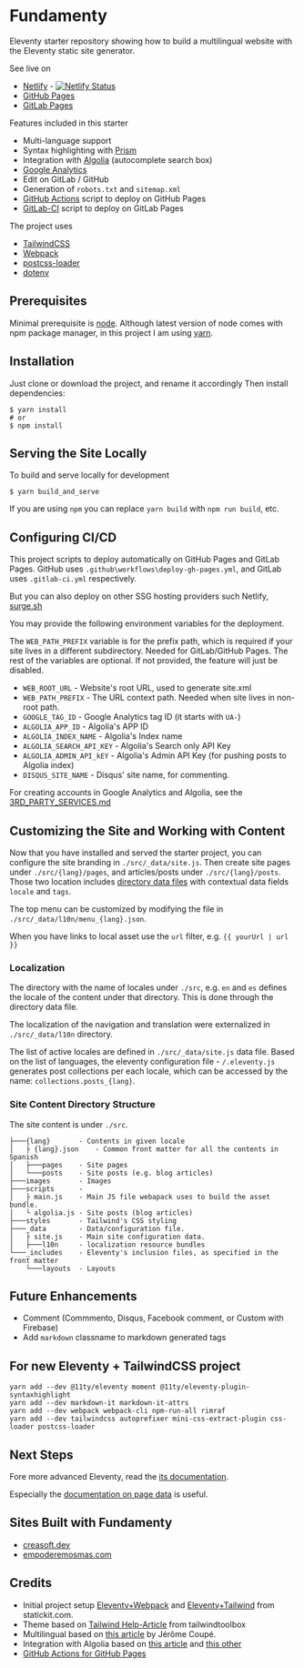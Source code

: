 Fundamenty
==========

Eleventy starter repository showing how to build a multilingual website with the 
Eleventy static site generator.

See live on 
- [Netlify](https://fundamenty.netlify.app/) - [![Netlify Status](https://api.netlify.com/api/v1/badges/78a62ba4-e24e-45ca-ae9a-62306bf9bed8/deploy-status)](https://app.netlify.com/sites/fundamenty/deploys)
- [GitHub Pages](https://creasoft-dev.github.io/fundamenty/)
- [GitLab Pages](https://creasoft-dev.gitlab.io/projects/fundamenty/)

Features included in this starter
- Multi-language support
- Syntax highlighting with [Prism](https://prismjs.com/)
- Integration with [Algolia](https://www.algolia.com/) (autocomplete search box)
- [Google Analytics](https://analytics.google.com/)
- Edit on GitLab / GitHub
- Generation of `robots.txt` and `sitemap.xml`
- [GitHub Actions](https://docs.github.com/en/actions) script to deploy on GitHub Pages
- [GitLab-CI](https://about.gitlab.com/stages-devops-lifecycle/continuous-integration/) script to deploy on GitLab Pages

The project uses
- [TailwindCSS](https://tailwindcss.com/)
- [Webpack](https://webpack.js.org/)
- [postcss-loader](https://github.com/postcss/postcss-loader)
- [dotenv](https://github.com/motdotla/dotenv)

## Prerequisites
Minimal prerequisite is [node](https://nodejs.org/). Although latest version of node comes with
npm package manager, in this project I am using [yarn](https://yarnpkg.com/). 

## Installation
Just clone or download the project, and rename it accordingly
Then install dependencies:
```
$ yarn install
# or
$ npm install
```

## Serving the Site Locally
To build and serve locally for development
```
$ yarn build_and_serve
```
If you are using `npm` you can replace `yarn build` with `npm run build`, etc.

## Configuring CI/CD
This project scripts to deploy automatically on GitHub Pages and GitLab Pages. GitHub uses `.github\workflows\deploy-gh-pages.yml`, and GitLab uses `.gitlab-ci.yml` respectively.

But you can also deploy on other SSG hosting providers such Netlify, [surge.sh](https://surge.sh/)

You may provide the following environment variables for the deployment.

The `WEB_PATH_PREFIX` variable is for the prefix path, which is required if your site lives in a different subdirectory. Needed for GitLab/GitHub Pages. 
The rest of the variables are optional. If not provided, the feature will just be disabled.

- `WEB_ROOT_URL`           - Website's root URL, used to generate site.xml
- `WEB_PATH_PREFIX`        - The URL context path. Needed when site lives in non-root path.
- `GOOGLE_TAG_ID`          - Google Analytics tag ID (it starts with `UA-`)
- `ALGOLIA_APP_ID`         - Algolia's APP ID 
- `ALGOLIA_INDEX_NAME`     - Algolia's Index name
- `ALGOLIA_SEARCH_API_KEY` - Algolia's Search only API Key
- `ALGOLIA_ADMIN_API_kEY`  - Algolia's Admin API Key (for pushing posts to Algolia index)
- `DISQUS_SITE_NAME`       - Disqus' site name, for commenting.


For creating accounts in Google Analytics and Algolia, see the [3RD_PARTY_SERVICES.md](3RD_PARTY_SERVICES.md)

## Customizing the Site and Working with Content
Now that you have installed and served the starter project, you can configure the site branding in `./src/_data/site.js`.
Then create site pages under `./src/{lang}/pages`, and articles/posts under `./src/{lang}/posts`.
Those two location includes [directory data files](https://www.11ty.dev/docs/data-template-dir/) with contextual data fields `locale` and `tags`.

The top menu can be customized by modifying the file in `./src/_data/l10n/menu_{lang}.json`.

When you have links to local asset use the `url` filter, e.g. `{{ yourUrl | url }}`

### Localization
The directory with the name of locales under `./src`, e.g. `en` and `es` defines the locale of the 
content under that directory. This is done through  the  directory data file.

The localization of the navigation and translation were externalized in `./src/_data/l10n` directory.

The list of active locales are defined in `./src/_data/site.js` data file.
Based on the list of languages, the eleventy configuration file - `/.eleventy.js` generates 
post collections per each locale, which can be accessed by the name:
`collections.posts_{lang}`.


### Site Content Directory Structure
The site content is under `./src`.
```
├───{lang}       - Contents in given locale 
│   ├ {lang}.json    - Common front matter for all the contents in Spanish 
│   ├───pages    - Site pages
│   └───posts    - Site posts (e.g. blog articles)
├───images       - Images
├───scripts      - 
│   ├ main.js    - Main JS file webapack uses to build the asset bundle.
│   └ algolia.js - Site posts (blog articles)
├───styles       - Tailwind's CSS styling
├───_data        - Data/configuration file.
│   ├ site.js    - Main site configuration data.
│   ├───l10n     - localization resource bundles
└───_includes    - Eleventy's inclusion files, as specified in the front matter 
    └───layouts  - Layouts
```

## Future Enhancements
- Comment (Commmento, Disqus, Facebook comment, or Custom with Firebase)
- Add `markdown` classname to markdown generated tags

## For new Eleventy + TailwindCSS project
```
yarn add --dev @11ty/eleventy moment @11ty/eleventy-plugin-syntaxhighlight
yarn add --dev markdown-it markdown-it-attrs
yarn add --dev webpack webpack-cli npm-run-all rimraf
yarn add --dev tailwindcss autoprefixer mini-css-extract-plugin css-loader postcss-loader
```

## Next Steps
Fore more advanced Eleventy, read the [its documentation](https://www.11ty.dev/docs/).

Especially the [documentation on page data](https://www.11ty.dev/docs/data-eleventy-supplied/) is useful.


## Sites Built with Fundamenty
- [creasoft.dev](https://creasoft.dev)
- [empoderemosmas.com](https://empoderemosmas.com)


## Credits
- Initial project setup [Eleventy+Webpack](https://statickit.com/guides/eleventy-webpack) and [Eleventy+Tailwind](https://statickit.com/guides/eleventy-tailwind) from statickit.com.
- Theme based on [Tailwind Help-Article](https://github.com/tailwindtoolbox/Help-Article) from tailwindtoolbox
- Multilingual based on [this article](https://www.webstoemp.com/blog/multilingual-sites-eleventy/) by Jérôme Coupé.
- Integration with Algolia based on [this article](https://www.raymondcamden.com/2020/06/24/adding-algolia-search-to-eleventy-and-netlify) and [this other](https://www.raymondcamden.com/2020/07/01/adding-algolia-search-to-eleventy-and-netlify-part-two)
- [GitHub Actions for GitHub Pages](https://github.com/marketplace/actions/github-pages-action)
